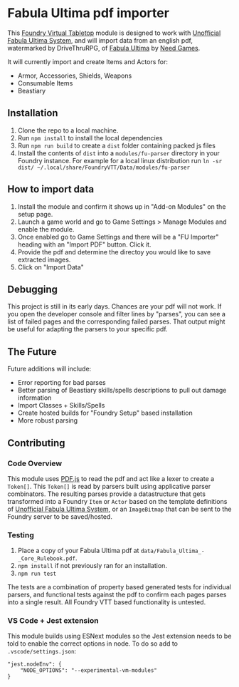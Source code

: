 # Fabula Ultima pdf importer

This [Foundry Virtual Tabletop](https://foundryvtt.com/) module is designed to work with [Unofficial Fabula Ultima System](https://github.com/League-of-Fabulous-Developers/FoundryVTT-Fabula-Ultima), and will import data from an english pdf, watermarked by DriveThruRPG, of [Fabula Ultima](https://www.needgames.it/fabula-ultima-en/) by [Need Games](https://www.needgames.it/).

It will currently import and create Items and Actors for:
* Armor, Accessories, Shields, Weapons
* Consumable Items
* Beastiary

## Installation

1. Clone the repo to a local machine.
2. Run `npm install` to install the local dependencies
3. Run `npm run build` to create a `dist` folder containing packed js files
4. Install the contents of `dist` into a `modules/fu-parser` directory in your Foundry instance.  For example for a local linux distribution run `ln -sr dist/ ~/.local/share/FoundryVTT/Data/modules/fu-parser`

## How to import data

1. Install the module and confirm it shows up in "Add-on Modules" on the setup page.
2. Launch a game world and go to Game Settings > Manage Modules and enable the module.
3. Once enabled go to Game Settings and there will be a "FU Importer" heading with an "Import PDF" button. Click it.
4. Provide the pdf and determine the directoy you would like to save extracted images.
5. Click on "Import Data"

## Debugging

This project is still in its early days.  Chances are your pdf will not work.  If you open the developer console and filter lines by "parses", you can see a list of failed pages and the corresponding failed parses. That output might be useful for adapting the parsers to your specific pdf.

## The Future
Future additions will include:
* Error reporting for bad parses
* Better parsing of Beastiary skills/spells descriptions to pull out damage information
* Import Classes + Skills/Spells
* Create hosted builds for "Foundry Setup" based installation
* More robust parsing

## Contributing

### Code Overview

This module uses [PDF.js](https://mozilla.github.io/pdf.js/) to read the pdf and act like a lexer to create a `Token[]`.  This `Token[]` is read by parsers built using applicative parser combinators. The resulting parses provide a datastructure that gets transformed into a Foundry `Item` or `Actor` based on the template definitions of [Unofficial Fabula Ultima System](https://github.com/League-of-Fabulous-Developers/FoundryVTT-Fabula-Ultima), or an `ImageBitmap` that can be sent to the Foundry server to be saved/hosted.

### Testing

1. Place a copy of your Fabula Ultima pdf at `data/Fabula_Ultima_-_Core_Rulebook.pdf`.
2. `npm install` if not previously ran for an installation.
3. `npm run test`

The tests are a combination of property based generated tests for individual parsers, and functional tests against the pdf to confirm each pages parses into a single result.
All Foundry VTT based functionality is untested.

### VS Code + Jest extension

This module builds using ESNext modules so the Jest extension needs to be told to enable the correct options in node.  To do so add to `.vscode/settings.json`:
```
"jest.nodeEnv": {
    "NODE_OPTIONS": "--experimental-vm-modules"
}
```